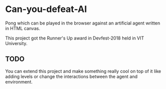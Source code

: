 # Can-you-defeat-AI

Pong which can be played in the browser against an artificial agent written in HTML canvas.

This project got the Runner's Up award in Devfest-2018 held in VIT University. 

## TODO

You can extend this project and make something really cool on top of it like adding levels or change the interactions between the agent and environment.


